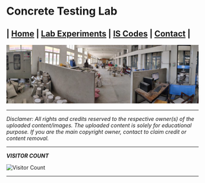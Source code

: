 # Concrete Testing Lab

| **[Home](README.md)** | **[Lab Experiments](Experiments.md)** | **[IS Codes](Codes.md)** | **[Contact](Contact.md)** |
---

![Lab](/Images/CTL.jpeg)

---

*Disclamer: All rights and credits reserved to the respective owner(s) of the uploaded content/images. The uploaded content is solely for educational purpose. If you are the main copyright owner, contact to claim credit or content removal.*

---

***VISITOR COUNT***

![Visitor Count](https://profile-counter.glitch.me/gndec-yjs/count.svg)

---
